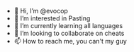 - 👋 Hi, I’m @evocop
- 👀 I’m interested in Pasting
- 🌱 I’m currently learning all languages
- 💞️ I’m looking to collaborate on cheats
- 📫 How to reach me, you can't my guy

<!---
evocop/evocop is a ✨ special ✨ repository because its `README.md` (this file) appears on your GitHub profile.
You can click the Preview link to take a look at your changes.
--->
